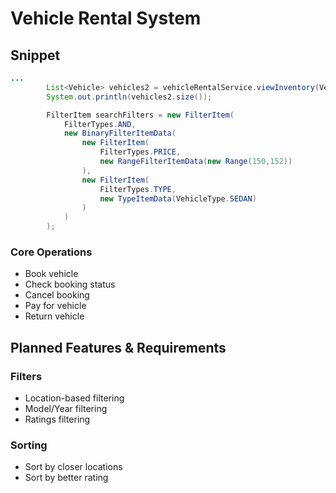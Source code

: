 
# Vehicle Rental System

## Snippet
```java
...
        List<Vehicle> vehicles2 = vehicleRentalService.viewInventory(VehicleType.HATCH_BACK, new Range(0, 0));
        System.out.println(vehicles2.size());

        FilterItem searchFilters = new FilterItem(
            FilterTypes.AND,
            new BinaryFilterItemData(
                new FilterItem(
                    FilterTypes.PRICE,
                    new RangeFilterItemData(new Range(150,152))
                ),
                new FilterItem(
                    FilterTypes.TYPE,
                    new TypeItemData(VehicleType.SEDAN)
                )
            )
        );
```

### Core Operations
- Book vehicle
- Check booking status
- Cancel booking
- Pay for vehicle
- Return vehicle


## Planned Features & Requirements

### Filters
- Location-based filtering
- Model/Year filtering
- Ratings filtering

### Sorting
- Sort by closer locations
- Sort by better rating

